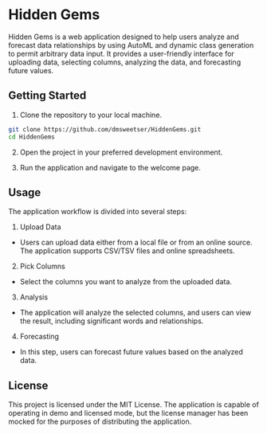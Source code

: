 # Hidden Gems

Hidden Gems is a web application designed to help users analyze and forecast data relationships by using AutoML and dynamic class generation to permit arbitrary data input. It provides a user-friendly interface for uploading data, selecting columns, analyzing the data, and forecasting future values.

## Getting Started

1. Clone the repository to your local machine.

```bash
git clone https://github.com/dmsweetser/HiddenGems.git
cd HiddenGems
```

2. Open the project in your preferred development environment.

3. Run the application and navigate to the welcome page.

## Usage
The application workflow is divided into several steps:

1. Upload Data
- Users can upload data either from a local file or from an online source. The application supports CSV/TSV files and online spreadsheets.

2. Pick Columns
- Select the columns you want to analyze from the uploaded data.

3. Analysis
- The application will analyze the selected columns, and users can view the result, including significant words and relationships.

4. Forecasting
- In this step, users can forecast future values based on the analyzed data.

## License
This project is licensed under the MIT License. The application is capable of operating in demo and licensed mode, but the license manager has been mocked for the purposes of distributing the application.
